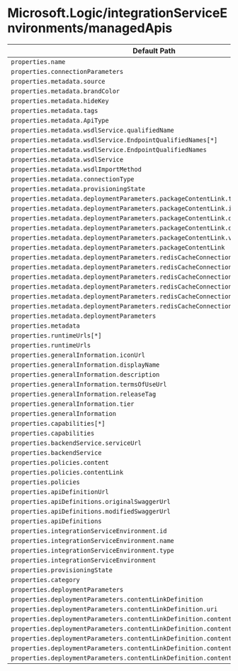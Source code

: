 # Microsoft.Logic/integrationServiceEnvironments/managedApis

| Default Path | Alias |
|---|---|
| `properties.name` | `Microsoft.Logic/integrationServiceEnvironments/managedApis/name` |
| `properties.connectionParameters` | `Microsoft.Logic/integrationServiceEnvironments/managedApis/connectionParameters` |
| `properties.metadata.source` | `Microsoft.Logic/integrationServiceEnvironments/managedApis/metadata.source` |
| `properties.metadata.brandColor` | `Microsoft.Logic/integrationServiceEnvironments/managedApis/metadata.brandColor` |
| `properties.metadata.hideKey` | `Microsoft.Logic/integrationServiceEnvironments/managedApis/metadata.hideKey` |
| `properties.metadata.tags` | `Microsoft.Logic/integrationServiceEnvironments/managedApis/metadata.tags` |
| `properties.metadata.ApiType` | `Microsoft.Logic/integrationServiceEnvironments/managedApis/metadata.ApiType` |
| `properties.metadata.wsdlService.qualifiedName` | `Microsoft.Logic/integrationServiceEnvironments/managedApis/metadata.wsdlService.qualifiedName` |
| `properties.metadata.wsdlService.EndpointQualifiedNames[*]` | `Microsoft.Logic/integrationServiceEnvironments/managedApis/metadata.wsdlService.EndpointQualifiedNames[*]` |
| `properties.metadata.wsdlService.EndpointQualifiedNames` | `Microsoft.Logic/integrationServiceEnvironments/managedApis/metadata.wsdlService.EndpointQualifiedNames` |
| `properties.metadata.wsdlService` | `Microsoft.Logic/integrationServiceEnvironments/managedApis/metadata.wsdlService` |
| `properties.metadata.wsdlImportMethod` | `Microsoft.Logic/integrationServiceEnvironments/managedApis/metadata.wsdlImportMethod` |
| `properties.metadata.connectionType` | `Microsoft.Logic/integrationServiceEnvironments/managedApis/metadata.connectionType` |
| `properties.metadata.provisioningState` | `Microsoft.Logic/integrationServiceEnvironments/managedApis/metadata.provisioningState` |
| `properties.metadata.deploymentParameters.packageContentLink.type` | `Microsoft.Logic/integrationServiceEnvironments/managedApis/metadata.deploymentParameters.packageContentLink.type` |
| `properties.metadata.deploymentParameters.packageContentLink.isRequired` | `Microsoft.Logic/integrationServiceEnvironments/managedApis/metadata.deploymentParameters.packageContentLink.isRequired` |
| `properties.metadata.deploymentParameters.packageContentLink.displayName` | `Microsoft.Logic/integrationServiceEnvironments/managedApis/metadata.deploymentParameters.packageContentLink.displayName` |
| `properties.metadata.deploymentParameters.packageContentLink.description` | `Microsoft.Logic/integrationServiceEnvironments/managedApis/metadata.deploymentParameters.packageContentLink.description` |
| `properties.metadata.deploymentParameters.packageContentLink.visibility` | `Microsoft.Logic/integrationServiceEnvironments/managedApis/metadata.deploymentParameters.packageContentLink.visibility` |
| `properties.metadata.deploymentParameters.packageContentLink` | `Microsoft.Logic/integrationServiceEnvironments/managedApis/metadata.deploymentParameters.packageContentLink` |
| `properties.metadata.deploymentParameters.redisCacheConnectionString.type` | `Microsoft.Logic/integrationServiceEnvironments/managedApis/metadata.deploymentParameters.redisCacheConnectionString.type` |
| `properties.metadata.deploymentParameters.redisCacheConnectionString.isRequired` | `Microsoft.Logic/integrationServiceEnvironments/managedApis/metadata.deploymentParameters.redisCacheConnectionString.isRequired` |
| `properties.metadata.deploymentParameters.redisCacheConnectionString.displayName` | `Microsoft.Logic/integrationServiceEnvironments/managedApis/metadata.deploymentParameters.redisCacheConnectionString.displayName` |
| `properties.metadata.deploymentParameters.redisCacheConnectionString.description` | `Microsoft.Logic/integrationServiceEnvironments/managedApis/metadata.deploymentParameters.redisCacheConnectionString.description` |
| `properties.metadata.deploymentParameters.redisCacheConnectionString.visibility` | `Microsoft.Logic/integrationServiceEnvironments/managedApis/metadata.deploymentParameters.redisCacheConnectionString.visibility` |
| `properties.metadata.deploymentParameters.redisCacheConnectionString` | `Microsoft.Logic/integrationServiceEnvironments/managedApis/metadata.deploymentParameters.redisCacheConnectionString` |
| `properties.metadata.deploymentParameters` | `Microsoft.Logic/integrationServiceEnvironments/managedApis/metadata.deploymentParameters` |
| `properties.metadata` | `Microsoft.Logic/integrationServiceEnvironments/managedApis/metadata` |
| `properties.runtimeUrls[*]` | `Microsoft.Logic/integrationServiceEnvironments/managedApis/runtimeUrls[*]` |
| `properties.runtimeUrls` | `Microsoft.Logic/integrationServiceEnvironments/managedApis/runtimeUrls` |
| `properties.generalInformation.iconUrl` | `Microsoft.Logic/integrationServiceEnvironments/managedApis/generalInformation.iconUrl` |
| `properties.generalInformation.displayName` | `Microsoft.Logic/integrationServiceEnvironments/managedApis/generalInformation.displayName` |
| `properties.generalInformation.description` | `Microsoft.Logic/integrationServiceEnvironments/managedApis/generalInformation.description` |
| `properties.generalInformation.termsOfUseUrl` | `Microsoft.Logic/integrationServiceEnvironments/managedApis/generalInformation.termsOfUseUrl` |
| `properties.generalInformation.releaseTag` | `Microsoft.Logic/integrationServiceEnvironments/managedApis/generalInformation.releaseTag` |
| `properties.generalInformation.tier` | `Microsoft.Logic/integrationServiceEnvironments/managedApis/generalInformation.tier` |
| `properties.generalInformation` | `Microsoft.Logic/integrationServiceEnvironments/managedApis/generalInformation` |
| `properties.capabilities[*]` | `Microsoft.Logic/integrationServiceEnvironments/managedApis/capabilities[*]` |
| `properties.capabilities` | `Microsoft.Logic/integrationServiceEnvironments/managedApis/capabilities` |
| `properties.backendService.serviceUrl` | `Microsoft.Logic/integrationServiceEnvironments/managedApis/backendService.serviceUrl` |
| `properties.backendService` | `Microsoft.Logic/integrationServiceEnvironments/managedApis/backendService` |
| `properties.policies.content` | `Microsoft.Logic/integrationServiceEnvironments/managedApis/policies.content` |
| `properties.policies.contentLink` | `Microsoft.Logic/integrationServiceEnvironments/managedApis/policies.contentLink` |
| `properties.policies` | `Microsoft.Logic/integrationServiceEnvironments/managedApis/policies` |
| `properties.apiDefinitionUrl` | `Microsoft.Logic/integrationServiceEnvironments/managedApis/apiDefinitionUrl` |
| `properties.apiDefinitions.originalSwaggerUrl` | `Microsoft.Logic/integrationServiceEnvironments/managedApis/apiDefinitions.originalSwaggerUrl` |
| `properties.apiDefinitions.modifiedSwaggerUrl` | `Microsoft.Logic/integrationServiceEnvironments/managedApis/apiDefinitions.modifiedSwaggerUrl` |
| `properties.apiDefinitions` | `Microsoft.Logic/integrationServiceEnvironments/managedApis/apiDefinitions` |
| `properties.integrationServiceEnvironment.id` | `Microsoft.Logic/integrationServiceEnvironments/managedApis/integrationServiceEnvironment.id` |
| `properties.integrationServiceEnvironment.name` | `Microsoft.Logic/integrationServiceEnvironments/managedApis/integrationServiceEnvironment.name` |
| `properties.integrationServiceEnvironment.type` | `Microsoft.Logic/integrationServiceEnvironments/managedApis/integrationServiceEnvironment.type` |
| `properties.integrationServiceEnvironment` | `Microsoft.Logic/integrationServiceEnvironments/managedApis/integrationServiceEnvironment` |
| `properties.provisioningState` | `Microsoft.Logic/integrationServiceEnvironments/managedApis/provisioningState` |
| `properties.category` | `Microsoft.Logic/integrationServiceEnvironments/managedApis/category` |
| `properties.deploymentParameters` | `Microsoft.Logic/integrationServiceEnvironments/managedApis/deploymentParameters` |
| `properties.deploymentParameters.contentLinkDefinition` | `Microsoft.Logic/integrationServiceEnvironments/managedApis/deploymentParameters.contentLinkDefinition` |
| `properties.deploymentParameters.contentLinkDefinition.uri` | `Microsoft.Logic/integrationServiceEnvironments/managedApis/deploymentParameters.contentLinkDefinition.uri` |
| `properties.deploymentParameters.contentLinkDefinition.contentVersion` | `Microsoft.Logic/integrationServiceEnvironments/managedApis/deploymentParameters.contentLinkDefinition.contentVersion` |
| `properties.deploymentParameters.contentLinkDefinition.contentSize` | `Microsoft.Logic/integrationServiceEnvironments/managedApis/deploymentParameters.contentLinkDefinition.contentSize` |
| `properties.deploymentParameters.contentLinkDefinition.contentHash` | `Microsoft.Logic/integrationServiceEnvironments/managedApis/deploymentParameters.contentLinkDefinition.contentHash` |
| `properties.deploymentParameters.contentLinkDefinition.contentHash.algorithm` | `Microsoft.Logic/integrationServiceEnvironments/managedApis/deploymentParameters.contentLinkDefinition.contentHash.algorithm` |
| `properties.deploymentParameters.contentLinkDefinition.contentHash.value` | `Microsoft.Logic/integrationServiceEnvironments/managedApis/deploymentParameters.contentLinkDefinition.contentHash.value` |

